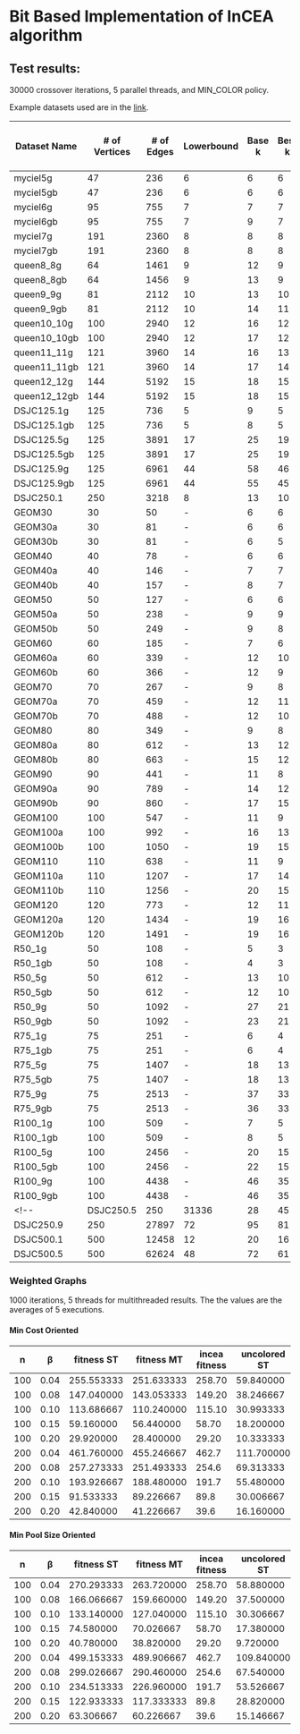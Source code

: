 # Bit Based Implementation of InCEA algorithm
## Test results:
30000 crossover iterations, 5 parallel threads, and MIN_COLOR policy.

Example datasets used are in the [link](https://cedric.cnam.fr/~porumbed/graphs/).

| Dataset Name | # of Vertices |  # of Edges   | Lowerbound | Base k | Best k | Avg k | Best k Time | Avg k Time  | InCEA best k | InCEA Best k Time | vs InCEA |
| ------------ | ------------- | ------------- | ---------- | ------ | ------ | ----- | ----------- | ----------- | ------------ | ----------------- | -------- |
| myciel5g     | 47            | 236           | 6          | 6      | 6      | 6     | 0.000049    | 0.000169    | 6            | 4                 | 0 |
| myciel5gb    | 47            | 236           | 6          | 6      | 6      | 6     | 0.000106    | 0.000177    | 6            | 4                 | 0 |
| myciel6g     | 95            | 755           | 7          | 7      | 7      | 7     | 0.000289    | 0.000803    | 7            | 18                | 0 |
| myciel6gb    | 95            | 755           | 7          | 9      | 7      | 7     | 0.000525    | 0.001144    | 7            | 18                | 0 |
| myciel7g     | 191           | 2360          | 8          | 8      | 8      | 8     | 0.000857    | 0.003293    | 8            | 92                | 0 |
| myciel7gb    | 191           | 2360          | 8          | 8      | 8      | 8     | 0.000640    | 0.001213    | 8            | 92                | 0 |
| queen8_8g    | 64            | 1461          | 9          | 12     | 9      | 9     | 1.694596    | 3.663249    | 9            | 19                | 0 |
| queen8_8gb   | 64            | 1456          | 9          | 13     | 9      | 9     | 0.000000    | 5.340808    | 9            | 19                | 0 |
| queen9_9g    | 81            | 2112          | 10         | 13     | 10     | 10.9  | 29.401070   | 3.193135    | 11           | 38                | -1 |
| queen9_9gb   | 81            | 2112          | 10         | 14     | 11     | 11    | 0.019520    | 0.390885    | 11           | 37                | 0 |
| queen10_10g  | 100           | 2940          | 12         | 16     | 12     | 12    | 0.548127    | 17.235947   | 13           | 76                | -1 |
| queen10_10gb | 100           | 2940          | 12         | 17     | 12     | 12    | 0.000000    | 16.448101   | 13           | 74                | -1 |
| queen11_11g  | 121           | 3960          | 14         | 16     | 13     | 13.9  | 9.331121    | 2.077727    | 14           | 124               | -1 |
| queen11_11gb | 121           | 3960          | 14         | 17     | 14     | 14    | 0.096286    | 1.087547    | 14           | 127               | 0 |
| queen12_12g  | 144           | 5192          | 15         | 18     | 15     | 15    | 0.138196    | 4.003288    | 15           | 201               | 0 |
| queen12_12gb | 144           | 5192          | 15         | 18     | 15     | 15    | 0.113356    | 3.271263    | 15           | 201               | 0 |
| DSJC125.1g   | 125           | 736           | 5          | 9      | 5      | 5.1   | 4.941189    | 16.633976   | 6            | 27                | -1 |
| DSJC125.1gb  | 125           | 736           | 5          | 8      | 5      | 5.5   | 0.084218    | 5.260776    | 6            | 28                | -1 |
| DSJC125.5g   | 125           | 3891          | 17         | 25     | 19     | 19.7  | 5.783712    | 23.304649   | 20           | 277               | -1 |
| DSJC125.5gb  | 125           | 3891          | 17         | 25     | 19     | 19.9  | 5.485799    | 9.111488    | 20           | 280               | -1 |
| DSJC125.9g   | 125           | 6961          | 44         | 58     | 46     | 46.4  | 25.233067   | 88.011032   | 46           | 1315              | 0 |
| DSJC125.9gb  | 125           | 6961          | 44         | 55     | 45     | 45.9  | 47.463482   | 206.044876  | 45           | 1233              | 0 |
| DSJC250.1    | 250           | 3218          | 8          | 13     | 10     | 10    | 0.132375    | 11.038624   | -            | -                 | - |
| GEOM30       | 30            | 50            | -          | 6      | 6      | 6     | 0.000011    | 0.000165    | 6            | 1                 | 0 |
| GEOM30a      | 30            | 81            | -          | 6      | 6      | 6     | 0.000034    | 0.000108    | 6            | 1                 | 0 |
| GEOM30b      | 30            | 81            | -          | 6      | 5      | 5     | 0.000032    | 0.000127    | 5            | 1                 | 0 |
| GEOM40       | 40            | 78            | -          | 6      | 6      | 6     | 0.000073    | 0.000191    | 6            | 2                 | 0 |
| GEOM40a      | 40            | 146           | -          | 7      | 7      | 7     | 0.000086    | 0.000266    | 7            | 4                 | 0 |
| GEOM40b      | 40            | 157           | -          | 8      | 7      | 7     | 0.000092    | 0.000186    | 7            | 4                 | 0 |
| GEOM50       | 50            | 127           | -          | 6      | 6      | 6     | 0.000067    | 0.000147    | 6            | 4                 | 0 |
| GEOM50a      | 50            | 238           | -          | 9      | 9      | 9     | 0.000066    | 0.000244    | 9            | 9                 | 0 |
| GEOM50b      | 50            | 249           | -          | 9      | 8      | 8     | 0.000064    | 0.000278    | 8            | 8                 | 0 |
| GEOM60       | 60            | 185           | -          | 7      | 6      | 6     | 0.000174    | 0.000290    | 6            | 6                 | 0 |
| GEOM60a      | 60            | 339           | -          | 12     | 10     | 10    | 0.000088    | 0.000393    | 10           | 16                | 0 |
| GEOM60b      | 60            | 366           | -          | 12     | 9      | 9     | 0.000364    | 0.001071    | 9            | 14                | 0 |
| GEOM70       | 70            | 267           | -          | 9      | 8      | 8     | 0.000068    | 0.000318    | 8            | 13                | 0 |
| GEOM70a      | 70            | 459           | -          | 12     | 11     | 11    | 0.000291    | 0.000465    | 11           | 26                | 0 |
| GEOM70b      | 70            | 488           | -          | 12     | 10     | 10    | 0.000367    | 0.001444    | 10           | 23                | 0 |
| GEOM80       | 80            | 349           | -          | 9      | 8      | 8     | 0.000312    | 0.000848    | 8            | 19                | 0 |
| GEOM80a      | 80            | 612           | -          | 13     | 12     | 12    | 0.000420    | 0.002418    | 12           | 41                | 0 |
| GEOM80b      | 80            | 663           | -          | 15     | 12     | 12    | 0.001171    | 0.011269    | 12           | 38                | 0 |
| GEOM90       | 90            | 441           | -          | 11     | 8      | 8     | 0.000735    | 0.001178    | 8            | 22                | 0 |
| GEOM90a      | 90            | 789           | -          | 14     | 12     | 12    | 0.000788    | 0.019228    | 13           | 61                | -1 |
| GEOM90b      | 90            | 860           | -          | 17     | 15     | 15    | 0.000470    | 0.001532    | 15           | 74                | 0 |
| GEOM100      | 100           | 547           | -          | 11     | 9      | 9     | 0.000000    | 0.000847    | 9            | 34                | 0 |
| GEOM100a     | 100           | 992           | -          | 16     | 13     | 13    | 0.004139    | 0.096870    | 14           | 86                | -1 |
| GEOM100b     | 100           | 1050          | -          | 19     | 15     | 15    | 0.001958    | 0.008245    | 15           | 96                | 0 |
| GEOM110      | 110           | 638           | -          | 11     | 9      | 9     | 0.000832    | 0.007551    | 9            | 42                | 0 |
| GEOM110a     | 110           | 1207          | -          | 17     | 14     | 14    | 0.007603    | 0.023290    | 15           | 118               | -1 |
| GEOM110b     | 110           | 1256          | -          | 20     | 15     | 15    | 0.000000    | 0.744109    | 16           | 128               | -1 |
| GEOM120      | 120           | 773           | -          | 12     | 11     | 11    | 0.000593    | 0.000865    | 11           | 70                | 0 |
| GEOM120a     | 120           | 1434          | -          | 19     | 16     | 16    | 0.001314    | 0.008391    | 17           | 174               | -1 |
| GEOM120b     | 120           | 1491          | -          | 19     | 16     | 16    | 0.034945    | 1.144377    | 17           | 171               | -1 |
| R50_1g       | 50            | 108           | -          | 5      | 3      | 3     | 0.001232    | 0.005584    | 3            | 1                 | 0 |
| R50_1gb      | 50            | 108           | -          | 4      | 3      | 3     | 0.000719    | 0.005572    | 3            | 1                 | 0 |
| R50_5g       | 50            | 612           | -          | 13     | 10     | 10    | 0.016018    | 0.038855    | 10           | 12                | 0 |
| R50_5gb      | 50            | 612           | -          | 12     | 10     | 10    | 0.001046    | 0.045138    | 10           | 13                | 0 |
| R50_9g       | 50            | 1092          | -          | 27     | 21     | 21    | 0.001173    | 0.058620    | 21           | 47                | 0 |
| R50_9gb      | 50            | 1092          | -          | 23     | 21     | 21    | 0.020358    | 0.210635    | 21           | 48                | 0 |
| R75_1g       | 75            | 251           | -          | 6      | 4      | 4     | 0.002998    | 0.039427    | 4            | 5                 | 0 |
| R75_1gb      | 75            | 251           | -          | 6      | 4      | 4     | 0.002373    | 0.058640    | 4            | 5                 | 0 |
| R75_5g       | 75            | 1407          | -          | 18     | 13     | 13    | 1.050516    | 7.948770    | 13           | 49                | 0 |
| R75_5gb      | 75            | 1407          | -          | 18     | 13     | 13    | 0.656099    | 4.667419    | 13           | 48                | 0 |
| R75_9g       | 75            | 2513          | -          | 37     | 33     | 33    | 0.014738    | 1.989882    | 33           | 453               | 0 |
| R75_9gb      | 75            | 2513          | -          | 36     | 33     | 33.2  | 0.128470    | 17.649632   | 33           | 453               | 0 |
| R100_1g      | 100           | 509           | -          | 7      | 5      | 5     | 0.227107    | 0.512949    | 5            | 15                | 0 |
| R100_1gb     | 100           | 509           | -          | 8      | 5      | 5     | 0.110193    | 0.536864    | 5            | 14                | 0 |
| R100_5g      | 100           | 2456          | -          | 20     | 15     | 15.4  | 31.304920   | 68.006798   | 15           | 109               | 0 |
| R100_5gb     | 100           | 2456          | -          | 22     | 15     | 15.2  | 84.834396   | 114.961044  | 15           | 105               | 0 |
| R100_9g      | 100           | 4438          | -          | 46     | 35     | 36.2  | 233.349579  | 82.437614   | 36           | 510               | -1 |
| R100_9gb     | 100           | 4438          | -          | 46     | 35     | 36.3  | 289.654236  | 76.866882   | 36           | 527               | -1 |
<!-- | DSJC250.5    | 250           | 31336         | 28         | 45     | 34     | 34.9  | 1714.946289 | 521.437866  | -            | -                 | - |
| DSJC250.9    | 250           | 27897         | 72         | 95     | 81     | 81.7  | 6231.286621 | 4073.640625 | -            | -                 | - |
| DSJC500.1    | 500           | 12458         | 12         | 20     | 16     | 16    | 67.633827   | 189.071716  | -            | -                 | - |
| DSJC500.5    | 500           | 62624         | 48         | 72     | 61     | 61.3  | 5548.678223 | 12940.805664| -            | -                 | - | -->


### Weighted Graphs
1000 iterations, 5 threads for multithreaded results. The the values are the averages of 5 executions.
#### Min Cost Oriented
|  n  |  β   | fitness ST | fitness MT | incea fitness | uncolored ST | uncolored MT | incea uncolored |  time ST   |  time MT   | incea time |
| --- | ---- | ---------- | ---------- | ------------- | ------------ | ------------ | --------------- | ---------- | ---------- | ---------- |
| 100 | 0.04 | 255.553333 | 251.633333 | 258.70        | 59.840000    | 59.373333    | 60.8            | 5.273352   | 24.766342  | 1 |
| 100 | 0.08 | 147.040000 | 143.053333 | 149.20        | 38.246667    | 37.653333    | 39.3            | 11.179012  | 53.788483  | 2 |
| 100 | 0.10 | 113.686667 | 110.240000 | 115.10        | 30.993333    | 30.593333    | 31.9            | 12.208940  | 67.137415  | 2 |
| 100 | 0.15 | 59.160000  | 56.440000  | 58.70         | 18.200000    | 17.833333    | 18.6            | 13.840599  | 61.623938  | 4 |
| 100 | 0.20 | 29.920000  | 28.400000  | 29.20         | 10.333333    | 10.126667    | 10.6            | 12.700724  | 70.987183  | 6 |
| 200 | 0.04 | 461.760000 | 455.246667 | 462.7         | 111.700000   | 110.326667   | 112.6           | 56.184741  | 290.784692 | 1 |
| 200 | 0.08 | 257.273333 | 251.493333 | 254.6         | 69.313333    | 68.366667    | 70.3            | 98.215234  | 442.078271 | 2 |
| 200 | 0.10 | 193.926667 | 188.480000 | 191.7         | 55.480000    | 54.673333    | 56.6            | 110.982092 | 535.187744 | 2 |
| 200 | 0.15 | 91.533333  | 89.226667  | 89.8          | 30.006667    | 29.673333    | 30.6            | 135.327625 | 579.938770 | 4 |
| 200 | 0.20 | 42.840000  | 41.226667  | 39.6          | 16.160000    | 15.586667    | 15.8            | 121.886536 | 553.901270 | 6 |


#### Min Pool Size Oriented
|  n  |  β   | fitness ST | fitness MT | incea fitness | uncolored ST | uncolored MT | incea uncolored |  time ST   |   time MT   | incea time |
| --- | ---- | ---------- | ---------- | ------------- | ------------ | ------------ | --------------- | ---------- | ----------- | ---------- |
| 100 | 0.04 | 270.293333 | 263.720000 | 258.70        | 58.880000    | 58.320000    | 60.8            | 6.597404   | 38.348724   | 1 |
| 100 | 0.08 | 166.066667 | 159.660000 | 149.20        | 37.500000    | 36.993333    | 39.3            | 12.921413  | 62.236212   | 2 |
| 100 | 0.10 | 133.140000 | 127.040000 | 115.10        | 30.306667    | 29.873333    | 31.9            | 13.691028  | 72.978180   | 2 |
| 100 | 0.15 | 74.580000  | 70.026667  | 58.70         | 17.380000    | 17.086667    | 18.6            | 13.794229  | 74.334009   | 4 |
| 100 | 0.20 | 40.780000  | 38.820000  | 29.20         | 9.720000     | 9.493333     | 10.6            | 15.028168  | 67.226752   | 6 |
| 200 | 0.04 | 499.153333 | 489.906667 | 462.7         | 109.840000   | 109.286667   | 112.6           | 59.451459  | 289.626440  | 1 |
| 200 | 0.08 | 299.026667 | 290.460000 | 254.6         | 67.540000    | 66.506667    | 70.3            | 102.025159 | 462.485156  | 2 |
| 200 | 0.10 | 234.513333 | 226.960000 | 191.7         | 53.526667    | 52.880000    | 56.6            | 116.071521 | 555.371680  | 2 |
| 200 | 0.15 | 122.933333 | 117.333333 | 89.8          | 28.820000    | 28.293333    | 30.6            | 132.479004 | 570.088574  | 4 |
| 200 | 0.20 | 63.306667  | 60.226667  | 39.6          | 15.146667    | 14.693333    | 15.8            | 118.030396 | 497.425635  | 6 |
